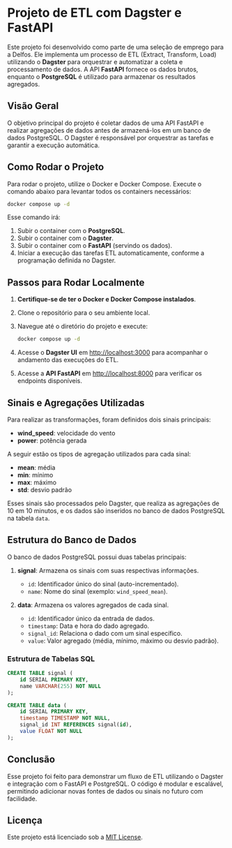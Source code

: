 
# Projeto de ETL com Dagster e FastAPI

Este projeto foi desenvolvido como parte de uma seleção de emprego para a Delfos. Ele implementa um processo de ETL (Extract, Transform, Load) utilizando o **Dagster** para orquestrar e automatizar a coleta e processamento de dados. A API **FastAPI** fornece os dados brutos, enquanto o **PostgreSQL** é utilizado para armazenar os resultados agregados.

## Visão Geral

O objetivo principal do projeto é coletar dados de uma API FastAPI e realizar agregações de dados antes de armazená-los em um banco de dados PostgreSQL. O Dagster é responsável por orquestrar as tarefas e garantir a execução automática.

## Como Rodar o Projeto

Para rodar o projeto, utilize o Docker e Docker Compose. Execute o comando abaixo para levantar todos os containers necessários:

```bash
docker compose up -d
```

Esse comando irá:

1. Subir o container com o **PostgreSQL**.
2. Subir o container com o **Dagster**.
3. Subir o container com o **FastAPI** (servindo os dados).
4. Iniciar a execução das tarefas ETL automaticamente, conforme a programação definida no Dagster.

## Passos para Rodar Localmente

1. **Certifique-se de ter o Docker e Docker Compose instalados**.
2. Clone o repositório para o seu ambiente local.
3. Navegue até o diretório do projeto e execute:

   ```bash
   docker compose up -d
   ```

4. Acesse o **Dagster UI** em [http://localhost:3000](http://localhost:3000) para acompanhar o andamento das execuções do ETL.

5. Acesse a **API FastAPI** em [http://localhost:8000](http://localhost:8000) para verificar os endpoints disponíveis.

## Sinais e Agregações Utilizadas

Para realizar as transformações, foram definidos dois sinais principais:

- **wind_speed**: velocidade do vento
- **power**: potência gerada

A seguir estão os tipos de agregação utilizados para cada sinal:

- **mean**: média
- **min**: mínimo
- **max**: máximo
- **std**: desvio padrão

Esses sinais são processados pelo Dagster, que realiza as agregações de 10 em 10 minutos, e os dados são inseridos no banco de dados PostgreSQL na tabela `data`.

## Estrutura do Banco de Dados

O banco de dados PostgreSQL possui duas tabelas principais:

1. **signal**: Armazena os sinais com suas respectivas informações.
    - `id`: Identificador único do sinal (auto-incrementado).
    - `name`: Nome do sinal (exemplo: `wind_speed_mean`).

2. **data**: Armazena os valores agregados de cada sinal.
    - `id`: Identificador único da entrada de dados.
    - `timestamp`: Data e hora do dado agregado.
    - `signal_id`: Relaciona o dado com um sinal específico.
    - `value`: Valor agregado (média, mínimo, máximo ou desvio padrão).

### Estrutura de Tabelas SQL

```sql
CREATE TABLE signal (
    id SERIAL PRIMARY KEY,
    name VARCHAR(255) NOT NULL
);

CREATE TABLE data (
    id SERIAL PRIMARY KEY,
    timestamp TIMESTAMP NOT NULL,
    signal_id INT REFERENCES signal(id),
    value FLOAT NOT NULL
);
```

## Conclusão

Esse projeto foi feito para demonstrar um fluxo de ETL utilizando o Dagster e integração com o FastAPI e PostgreSQL. O código é modular e escalável, permitindo adicionar novas fontes de dados ou sinais no futuro com facilidade.

## Licença

Este projeto está licenciado sob a [MIT License](LICENSE).

